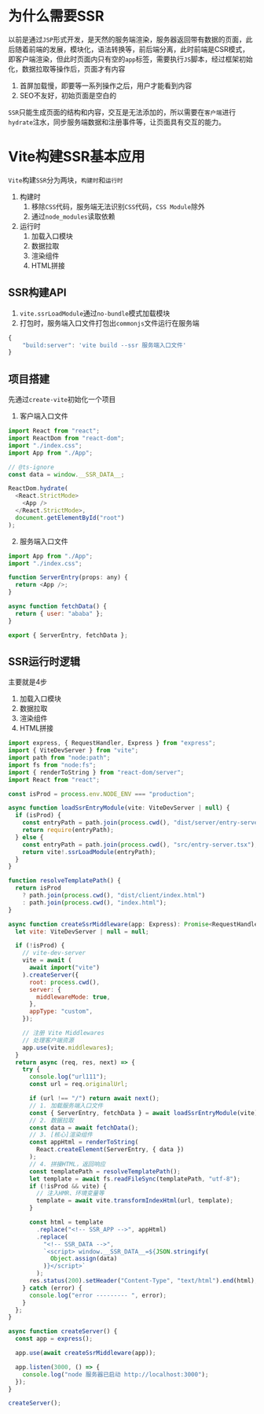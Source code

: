 # 为什么需要SSR
以前是通过`JSP`形式开发，是天然的服务端渲染，服务器返回带有数据的页面，此后随着前端的发展，模块化，语法转换等，前后端分离，此时前端是CSR模式，即客户端渲染，但此时页面内只有空的`app`标签，需要执行`JS`脚本，经过框架初始化，数据拉取等操作后，页面才有内容

1. 首屏加载慢，即要等一系列操作之后，用户才能看到内容
2. SEO不友好，初始页面是空白的

`SSR`只能生成页面的结构和内容，交互是无法添加的，所以需要在`客户端`进行`hydrate`注水，同步服务端数据和注册事件等，让页面具有交互的能力。

# Vite构建SSR基本应用
`Vite`构建`SSR`分为两块，`构建时`和`运行时`

1. 构建时
   1. 移除`CSS`代码，服务端无法识别`CSS`代码，`CSS Module`除外
   2. 通过`node_modules`读取依赖
2. 运行时
   1. 加载入口模块
   2. 数据拉取
   3. 渲染组件
   4. HTML拼接

## SSR构建API
1. `vite.ssrLoadModule`通过`no-bundle`模式加载模块
2. 打包时，服务端入口文件打包出`commonjs`文件运行在服务端
``` javascript
{
    "build:server": 'vite build --ssr 服务端入口文件'
}
```

## 项目搭建
先通过`create-vite`初始化一个项目
1. 客户端入口文件
``` javascript
import React from "react";
import ReactDom from "react-dom";
import "./index.css";
import App from "./App";

// @ts-ignore
const data = window.__SSR_DATA__;

ReactDom.hydrate(
  <React.StrictMode>
    <App />
  </React.StrictMode>,
  document.getElementById("root")
);
```
2. 服务端入口文件
``` javascript
import App from "./App";
import "./index.css";

function ServerEntry(props: any) {
  return <App />;
}

async function fetchData() {
  return { user: "ababa" };
}

export { ServerEntry, fetchData };

```

## SSR运行时逻辑
主要就是4步
   1. 加载入口模块
   2. 数据拉取
   3. 渲染组件
   4. HTML拼接
``` javascript
import express, { RequestHandler, Express } from "express";
import { ViteDevServer } from "vite";
import path from "node:path";
import fs from "node:fs";
import { renderToString } from "react-dom/server";
import React from "react";

const isProd = process.env.NODE_ENV === "production";

async function loadSsrEntryModule(vite: ViteDevServer | null) {
  if (isProd) {
    const entryPath = path.join(process.cwd(), "dist/server/entry-server.js");
    return require(entryPath);
  } else {
    const entryPath = path.join(process.cwd(), "src/entry-server.tsx");
    return vite!.ssrLoadModule(entryPath);
  }
}

function resolveTemplatePath() {
  return isProd
    ? path.join(process.cwd(), "dist/client/index.html")
    : path.join(process.cwd(), "index.html");
}

async function createSsrMiddleware(app: Express): Promise<RequestHandler> {
  let vite: ViteDevServer | null = null;

  if (!isProd) {
    // vite-dev-server
    vite = await (
      await import("vite")
    ).createServer({
      root: process.cwd(),
      server: {
        middlewareMode: true,
      },
      appType: "custom",
    });

    // 注册 Vite Middlewares
    // 处理客户端资源
    app.use(vite.middlewares);
  }
  return async (req, res, next) => {
    try {
      console.log("url111");
      const url = req.originalUrl;

      if (url !== "/") return await next();
      // 1. 加载服务端入口文件
      const { ServerEntry, fetchData } = await loadSsrEntryModule(vite);
      // 2. 数据拉取
      const data = await fetchData();
      // 3. [核心]渲染组件
      const appHtml = renderToString(
        React.createElement(ServerEntry, { data })
      );
      // 4. 拼接HTML，返回响应
      const templatePath = resolveTemplatePath();
      let template = await fs.readFileSync(templatePath, "utf-8");
      if (!isProd && vite) {
        // 注入HMR、环境变量等
        template = await vite.transformIndexHtml(url, template);
      }

      const html = template
        .replace("<!-- SSR_APP -->", appHtml)
        .replace(
          "<!-- SSR_DATA -->",
          `<script> window.__SSR_DATA__=${JSON.stringify(
            Object.assign(data)
          )}</script>`
        );
      res.status(200).setHeader("Content-Type", "text/html").end(html);
    } catch (error) {
      console.log("error --------- ", error);
    }
  };
}

async function createServer() {
  const app = express();

  app.use(await createSsrMiddleware(app));

  app.listen(3000, () => {
    console.log("node 服务器已启动 http://localhost:3000");
  });
}

createServer();
```
